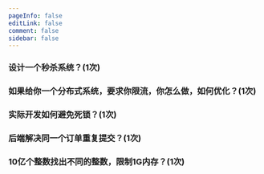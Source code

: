 ```yaml
---
pageInfo: false
editLink: false
comment: false
sidebar: false
---
```


### 设计一个秒杀系统？(1次)

### 如果给你一个分布式系统，要求你限流，你怎么做，如何优化？(1次)

### 实际开发如何避免死锁？(1次)

### 后端解决同一个订单重复提交？(1次)

### 10亿个整数找出不同的整数，限制1G内存？(1次)